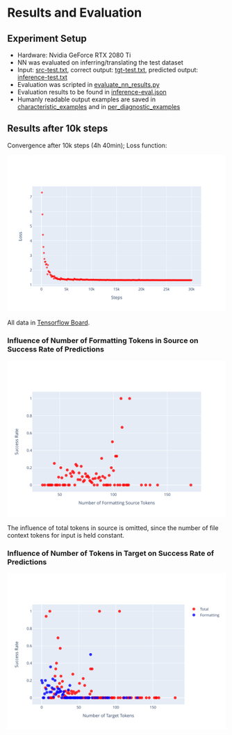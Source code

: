 # Results and Evaluation

## Experiment Setup

* Hardware: Nvidia GeForce RTX 2080 Ti
* NN was evaluated on inferring/translating the test dataset
* Input: [src-test.txt](../src-test.txt), correct output: [tgt-test.txt](../tgt-test.txt), predicted output: [inference-test.txt](inference-test.txt)
* Evaluation was scripted in [evaluate_nn_results.py](/evaluate_nn_results.py)
* Evaluation results to be found in [inference-eval.json](inference-eval.json)
* Humanly readable output examples are saved in [characteristic_examples](characteristic_examples) and in [per_diagnostic_examples](per_diagnostic_examples)

## Results after 10k steps

Convergence after 10k steps (4h 40min); Loss function:

![Loss Function](extrap_loss_function.svg)

All data in [Tensorflow Board](https://tensorboard.dev/experiment/pjULUBaSRCabCwvNq7GJyQ/#scalars).

### Influence of Number of **Formatting** Tokens in Source on Success Rate of Predictions

![Source Formatting Length vs Success Rate](extrap_success_rate_formatting_len_src.svg)

The influence of total tokens in source is omitted, since the number of file context tokens for input is held constant.

### Influence of Number of Tokens in Target on Success Rate of Predictions

![Target Length vs Success Rate](extrap_success_rate_tgt_len.svg)
